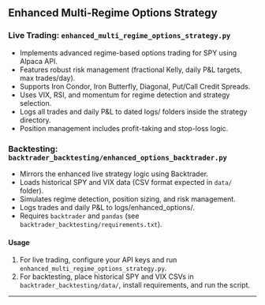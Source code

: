 
## Enhanced Multi-Regime Options Strategy

### Live Trading: `enhanced_multi_regime_options_strategy.py`
- Implements advanced regime-based options trading for SPY using Alpaca API.
- Features robust risk management (fractional Kelly, daily P&L targets, max trades/day).
- Supports Iron Condor, Iron Butterfly, Diagonal, Put/Call Credit Spreads.
- Uses VIX, RSI, and momentum for regime detection and strategy selection.
- Logs all trades and daily P&L to dated logs/ folders inside the strategy directory.
- Position management includes profit-taking and stop-loss logic.

### Backtesting: `backtrader_backtesting/enhanced_options_backtrader.py`
- Mirrors the enhanced live strategy logic using Backtrader.
- Loads historical SPY and VIX data (CSV format expected in `data/` folder).
- Simulates regime detection, position sizing, and risk management.
- Logs trades and daily P&L to logs/enhanced_options/.
- Requires `backtrader` and `pandas` (see `backtrader_backtesting/requirements.txt`).

#### Usage
1. For live trading, configure your API keys and run `enhanced_multi_regime_options_strategy.py`.
2. For backtesting, place historical SPY and VIX CSVs in `backtrader_backtesting/data/`, install requirements, and run the script.

--- 
